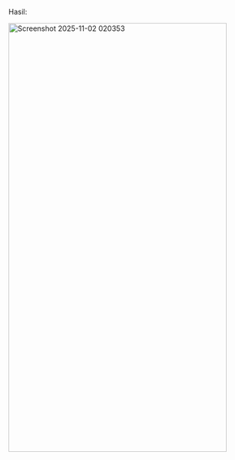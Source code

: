 Hasil:

<img width="429" height="844" alt="Screenshot 2025-11-02 020353" src="https://github.com/user-attachments/assets/bd56f513-6380-4f98-a3a6-582e747251ad" />
